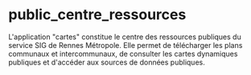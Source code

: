 # public_centre_ressources

L'application "cartes" constitue le centre des ressources publiques du service SIG de Rennes Métropole.
Elle permet de télécharger les plans communaux et intercommunaux, de consulter les cartes dynamiques publiques et d'accéder aux sources de données publiques.